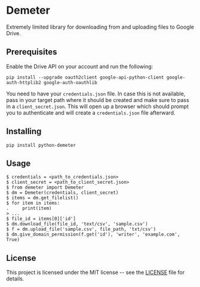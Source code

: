 # Demeter

Extremely limited library for downloading from and uploading files to Google Drive.

## Prerequisites

Enable the Drive API on your account and run the following:

```
pip install --upgrade oauth2client google-api-python-client google-auth-httplib2 google-auth-oauthlib
```

You need to have your `credentials.json` file. In case this is not available, pass in your target path where it should be created and make sure to pass in a `client_secret.json`. This will open up a browser which should prompt you to authenticate and will create a `credentials.json` file afterward.

## Installing

```
pip install python-demeter
```

## Usage

```
$ credentials = <path_to_credentials.json>
$ client_secret = <path_to_client_secret.json>
$ from demeter import Demeter
$ dm = Demeter(credentials, client_secret)
$ items = dm.get_filelist()
$ for item in items:
.     print(item)
> ...
$ file_id = items[0]['id']
$ dm.download_file(file_id, 'text/csv', 'sample.csv')
$ f = dm.upload_file('sample.csv', file_path, 'txt/csv')
$ dm.give_domain_permission(f.get('id'), 'writer', 'example.com', True)
```

## License

This project is licensed under the MIT license -- see the [LICENSE](LICENSE) file for details.